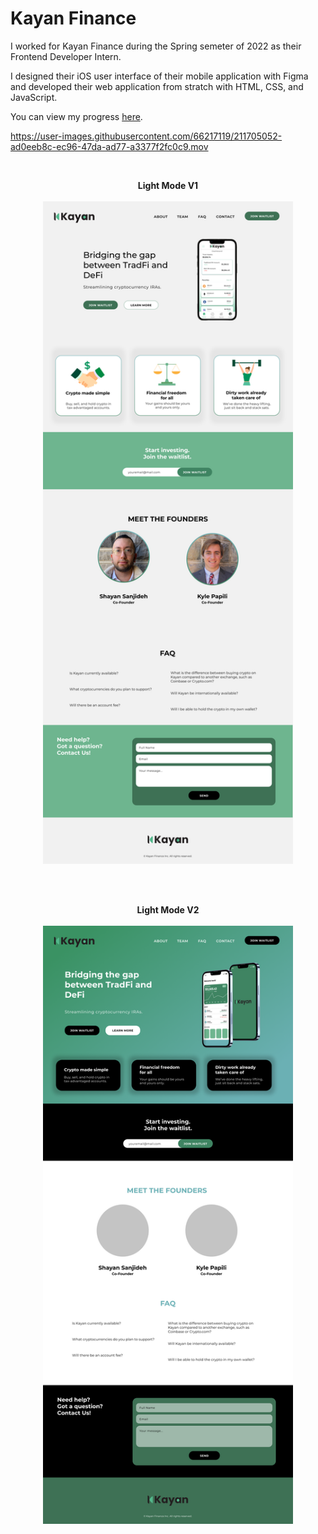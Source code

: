 # Kayan Finance

I worked for Kayan Finance during the Spring semeter of 2022 as their Frontend Developer Intern. 

I designed their iOS user interface of their mobile application with Figma and developed their web application from stratch with HTML, CSS, and JavaScript. 

You can view my progress [here][1].

https://user-images.githubusercontent.com/66217119/211705052-ad0eeb8c-ec96-47da-ad77-a3377f2fc0c9.mov

[1]: https://www.figma.com/file/g5GFbJBvmvUgYkgGnJZUF8/Kayan-Finance-Landing-Page
 
<br>
<p align = "center"> 
 <b>Light Mode V1</b> <br> <br>
 <img width="400" height="auto" src="LightModeV1.png">
 </p>
<br> 

<br>
<p align = "center"> 
 <b>Light Mode V2</b> <br> <br>
 <img width="400" height="auto" src="LightModeV2.png">
 </p>
<br> 
